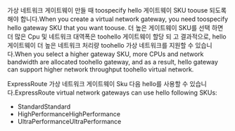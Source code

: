 <span data-ttu-id="41da7-101">가상 네트워크 게이트웨이 만들 때 toospecify hello 게이트웨이 SKU toouse 되도록 해야 합니다.</span><span class="sxs-lookup"><span data-stu-id="41da7-101">When you create a virtual network gateway, you need toospecify hello gateway SKU that you want toouse.</span></span> <span data-ttu-id="41da7-102">더 높은 게이트웨이 SKU를 선택 하면 더 많은 Cpu 및 네트워크 대역폭은 toohello 게이트웨이 할당 되 고 결과적으로, hello 게이트웨이 더 높은 네트워크 처리량 toohello 가상 네트워크를 지원할 수 있습니다.</span><span class="sxs-lookup"><span data-stu-id="41da7-102">When you select a higher gateway SKU, more CPUs and network bandwidth are allocated toohello gateway, and as a result, hello gateway can support higher network throughput toohello virtual network.</span></span> 

<span data-ttu-id="41da7-103">ExpressRoute 가상 네트워크 게이트웨이 Sku 다음 hello를 사용할 수 있습니다.</span><span class="sxs-lookup"><span data-stu-id="41da7-103">ExpressRoute virtual network gateways can use hello following SKUs:</span></span> 

* <span data-ttu-id="41da7-104">Standard</span><span class="sxs-lookup"><span data-stu-id="41da7-104">Standard</span></span>
* <span data-ttu-id="41da7-105">HighPerformance</span><span class="sxs-lookup"><span data-stu-id="41da7-105">HighPerformance</span></span>
* <span data-ttu-id="41da7-106">UltraPerformance</span><span class="sxs-lookup"><span data-stu-id="41da7-106">UltraPerformance</span></span>

